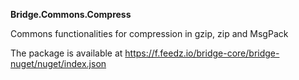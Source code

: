 **Bridge.Commons.Compress**

Commons functionalities for compression in gzip, zip and MsgPack

The package is available at https://f.feedz.io/bridge-core/bridge-nuget/nuget/index.json